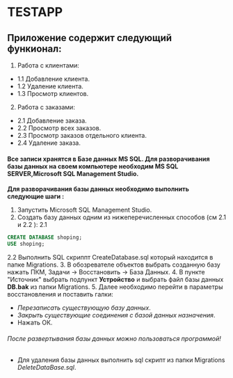 # 		TESTAPP

## Приложение содержит следующий функионал:
1. Работа с клиентами: 
* 1.1 Добавление клиента. 	
* 1.2 Удаление клиента.
* 1.3 Просмотр клиентов.
2. Работа с заказами:
* 2.1 Добавление заказа.
* 2.2 Просмотр всех заказов.
* 2.3 Просмотр заказов отдельного клиента.
* 2.4 Удаление заказа.

#### Все записи хранятся в Базе данных MS SQL. Для разворачивания базы данных на своем компьютере необходим MS SQL SERVER,Microsoft SQL Management Studio.

**Для разворачивания базы данных необходимо выполнить следующие шаги :**

1. Запустить Microsoft SQL Management Studio.
2. Создать базу данных одним из нижеперечисленных способов (см 2.1 и 2.2 ):
2.1 
```SQL
CREATE DATABASE shoping;
USE shoping;
```
2.2 Выполнить SQL скриппт CreateDatabase.sql который находится в папке Migrations.
3. В обозревателе объектов выбрать созданную базу нажать ПКМ, Задачи -> Восстановить -> База Данных.
4. В пункте "Источник" выбрать подпункт **Устройство** и выбрать файл базы данных **DB.bak** из папки Migrations.
5. Далее необходимо перейти в параметры восстановления и поставить галки:
*  *Перезаписать существующую базу данных*.
*  *Закрыть существующие соединения с базой данных назначения*.
* Нажать ОК.

###### После развертывания базы данных можно пользоваться программой!

- Для удаления базы данных выполнить sql скрипт из папки Migrations *DeleteDataBase.sql*.

